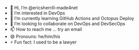- 👋 Hi, I’m @ericsherrill-made4net
- 👀 I’m interested in DevOps
- 🌱 I’m currently learning GitHub Actions and Octopus Deploy
- 💞️ I’m looking to collaborate on DevOps and DevSecOps
- 📫 How to reach me ... try an email
- 😄 Pronouns: he/him/his
- ⚡ Fun fact: I used to be a lawyer

<!---
ericsherrill-made4net/ericsherrill-made4net is a ✨ special ✨ repository because its `README.md` (this file) appears on your GitHub profile.
You can click the Preview link to take a look at your changes.
--->
